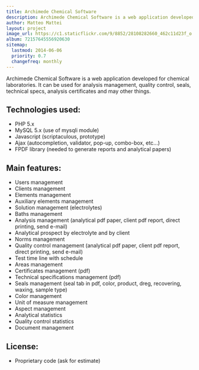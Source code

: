 ```yaml
---
title: Archimede Chemical Software
description: Archimede Chemical Software is a web application developed for chemical laboratories. It can be used for analysis management, quality control, seals, technical specs, analysis certificates and may other things.
author: Matteo Mattei
layout: project
image_url: https://c1.staticflickr.com/9/8852/28108282660_462c11d23f_o.png
album: 72157645556920630
sitemap:
  lastmod: 2014-06-06
  priority: 0.7
  changefreq: monthly
---
```


Archimede Chemical Software is a web application developed for chemical laboratories. It can be used for analysis management, quality control, seals, technical specs, analysis certificates and may other things.

Technologies used:
------------------
 - PHP 5.x
 - MySQL 5.x (use of mysqli module)
 - Javascript (scriptaculous, prototype)
 - Ajax (autocompletion, validator, pop-up, combo-box, etc...)
 - FPDF library (needed to generate reports and analytical papers)

Main features:
--------
 - Users management
 - Clients management
 - Elements management
 - Auxiliary elements management
 - Solution management (electrolytes)
 - Baths management
 - Analysis management (analytical pdf paper, client pdf report, direct printing, send e-mail)
 - Analytical prospect by electrolyte and by client
 - Norms management
 - Quality control management (analytical pdf paper, client pdf report, direct printing, send e-mail)
 - Test time line with schedule
 - Areas management
 - Certificates management (pdf)
 - Technical specifications management (pdf)
 - Seals management (seal tab in pdf, color, product, dreg, recovering, waxing, sample type)
 - Color management
 - Unit of measure management
 - Aspect management
 - Analytical statistics
 - Quality control statistics
 - Document management

License:
--------
 - Proprietary code (ask for estimate)
